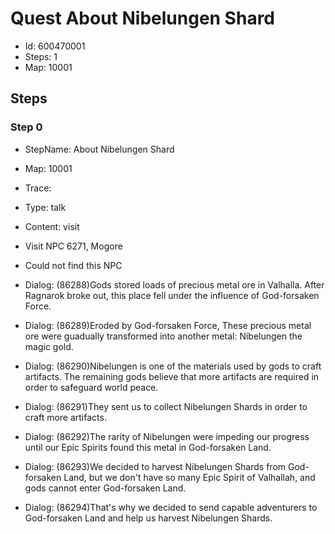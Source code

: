 # Quest About Nibelungen Shard

- Id: 600470001
- Steps: 1
- Map: 10001

## Steps

### Step 0
- StepName:  About Nibelungen Shard
- Map:  10001
- Trace:  
- Type:  talk
- Content:  visit
- Visit NPC 6271, Mogore

- Could not find this NPC
- Dialog: (86288)Gods stored loads of precious metal ore in Valhalla. After Ragnarok broke out, this place fell under the influence of God-forsaken Force.
- Dialog: (86289)Eroded by God-forsaken Force, These precious metal ore were guadually transformed into another metal: Nibelungen the magic gold.
- Dialog: (86290)Nibelungen is one of the materials used by gods to craft artifacts. The remaining gods believe that more artifacts are required in order to safeguard world peace.
- Dialog: (86291)They sent us to collect Nibelungen Shards in order to craft more artifacts.
- Dialog: (86292)The rarity of Nibelungen were impeding our progress until our Epic Spirits found this metal in God-forsaken Land.
- Dialog: (86293)We decided to harvest Nibelungen Shards from God-forsaken Land, but we don't have so many Epic Spirit of Valhallah, and gods cannot enter God-forsaken Land.
- Dialog: (86294)That's why we decided to send capable adventurers to God-forsaken Land and help us harvest Nibelungen Shards.


